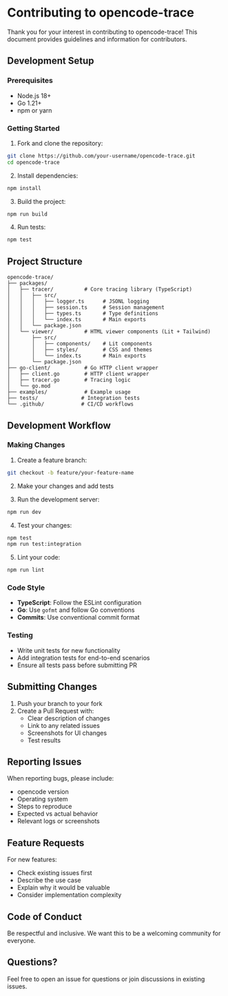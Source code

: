 # Contributing to opencode-trace

Thank you for your interest in contributing to opencode-trace! This document provides guidelines and information for contributors.

## Development Setup

### Prerequisites

- Node.js 18+ 
- Go 1.21+
- npm or yarn

### Getting Started

1. Fork and clone the repository:
```bash
git clone https://github.com/your-username/opencode-trace.git
cd opencode-trace
```

2. Install dependencies:
```bash
npm install
```

3. Build the project:
```bash
npm run build
```

4. Run tests:
```bash
npm test
```

## Project Structure

```
opencode-trace/
├── packages/
│   ├── tracer/          # Core tracing library (TypeScript)
│   │   ├── src/
│   │   │   ├── logger.ts      # JSONL logging
│   │   │   ├── session.ts     # Session management
│   │   │   ├── types.ts       # Type definitions
│   │   │   └── index.ts       # Main exports
│   │   └── package.json
│   └── viewer/          # HTML viewer components (Lit + Tailwind)
│       ├── src/
│       │   ├── components/    # Lit components
│       │   ├── styles/        # CSS and themes
│       │   └── index.ts       # Main exports
│       └── package.json
├── go-client/           # Go HTTP client wrapper
│   ├── client.go        # HTTP client wrapper
│   ├── tracer.go        # Tracing logic
│   └── go.mod
├── examples/            # Example usage
├── tests/              # Integration tests
└── .github/            # CI/CD workflows
```

## Development Workflow

### Making Changes

1. Create a feature branch:
```bash
git checkout -b feature/your-feature-name
```

2. Make your changes and add tests

3. Run the development server:
```bash
npm run dev
```

4. Test your changes:
```bash
npm test
npm run test:integration
```

5. Lint your code:
```bash
npm run lint
```

### Code Style

- **TypeScript**: Follow the ESLint configuration
- **Go**: Use `gofmt` and follow Go conventions
- **Commits**: Use conventional commit format

### Testing

- Write unit tests for new functionality
- Add integration tests for end-to-end scenarios
- Ensure all tests pass before submitting PR

## Submitting Changes

1. Push your branch to your fork
2. Create a Pull Request with:
   - Clear description of changes
   - Link to any related issues
   - Screenshots for UI changes
   - Test results

## Reporting Issues

When reporting bugs, please include:

- opencode version
- Operating system
- Steps to reproduce
- Expected vs actual behavior
- Relevant logs or screenshots

## Feature Requests

For new features:

- Check existing issues first
- Describe the use case
- Explain why it would be valuable
- Consider implementation complexity

## Code of Conduct

Be respectful and inclusive. We want this to be a welcoming community for everyone.

## Questions?

Feel free to open an issue for questions or join discussions in existing issues.